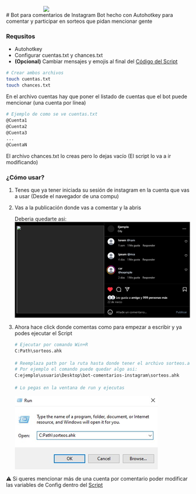 <img src="https://i.imgur.com/tjPOPhB.png" width="300" style="display: block; margin-left: auto; margin-right: auto;" />
# Bot para comentarios de Instagram
    Bot hecho con Autohotkey para comentar y participar en sorteos que pidan mencionar gente

### Requsitos
- Autohotkey
- Configurar cuentas.txt y chances.txt
- **(Opcional)** Cambiar mensajes y emojis al final del [Código del Script](./sorteos.ahk) 

```bash
# Crear ambos archivos
touch cuentas.txt
touch chances.txt
```

En el archivo cuentas hay que poner el listado de cuentas que el bot puede mencionar (una cuenta por línea)
```bash
# Ejemplo de como se ve cuentas.txt
@Cuenta1
@Cuenta2
@Cuenta3
...
@CuentaN
```
El archivo chances.txt lo creas pero lo dejas vacío (El script lo va a ir modificando)

### ¿Cómo usar?
1) Tenes que ya tener iniciada su sesión de instagram en la cuenta que vas a usar (Desde el navegador de una compu)
2) Vas a la publicación donde vas a comentar y la abris

    Deberia quedarte asi:
    ![Publicación de ejemplo](./assets/example.jpg)
3) Ahora hace click donde comentas como para empezar a escribir y ya podes ejecutar el Script
    ```bash
    # Ejecutar por comando Win+R 
    C:Path\sorteos.ahk

    # Reemplaza path por la ruta hasta donde tener el archivo sorteos.ahk
    # Por ejemplo el comando puede quedar algo asi:
    C:ejemplo\usuario\Desktop\bot-comentarios-instagram\sorteos.ahk

    # Lo pegas en la ventana de run y ejecutas
    ```
    ![Windows Run](./assets/run.jpg)

⚠ Si queres mencionar más de una cuenta por comentario poder modificar las variables de Config dentro del [Script](./sorteos.ahk) 

